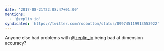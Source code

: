 ```yaml
---
date: '2017-08-21T22:08:47+01:00'
mentions:
  - '@zeplin_io'
syndicated: 'https://twitter.com/roobottom/status/899745119913553922'
---
```

Anyone else had problems with [@zeplin_io](https://twitter.com/@zeplin_io)  being bad at dimension accuracy?
